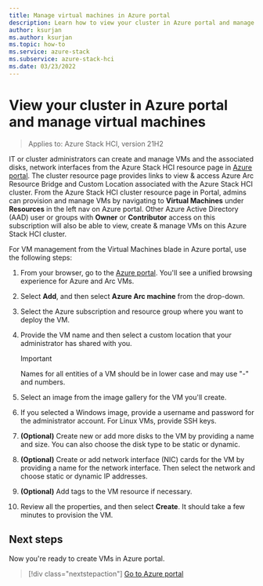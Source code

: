 ```yaml
---
title: Manage virtual machines in Azure portal
description: Learn how to view your cluster in Azure portal and manage virtual machines.
author: ksurjan
ms.author: ksurjan
ms.topic: how-to
ms.service: azure-stack
ms.subservice: azure-stack-hci
ms.date: 03/23/2022
---
```


# View your cluster in Azure portal and manage virtual machines

> Applies to: Azure Stack HCI, version 21H2

IT or cluster administrators can create and manage VMs and the associated disks, network interfaces from the Azure Stack HCI resource page in [Azure portal](https://portal.azure.com/#blade/HubsExtension/BrowseResource/resourceType/Microsoft.AzureStackHCI%2Fclusters). The cluster resource page provides links to view & access Azure Arc Resource Bridge and Custom Location associated with the Azure Stack HCI cluster. From the Azure Stack HCI cluster resource page in Portal, admins can provision and manage VMs by navigating to **Virtual Machines** under **Resources** in the left nav on Azure portal. Other Azure Active Directory (AAD) user or groups with **Owner** or **Contributor** access on this subscription will also be able to view, create & manage VMs on this Azure Stack HCI cluster.

For VM management from the Virtual Machines blade in Azure portal, use the following steps:

1. From your browser, go to the [Azure portal](https://portal.azure.com/#blade/HubsExtension/BrowseResource/resourceType/Microsoft.Compute%2FVirtualMachines). You'll see a unified browsing experience for Azure and Arc VMs.

2. Select **Add**, and then select **Azure Arc machine** from the drop-down.

3. Select the Azure subscription and resource group where you want to deploy the VM.

4. Provide the VM name and then select a custom location that your administrator has shared with you.

   > [!IMPORTANT]
   > Names for all entities of a VM should be in lower case and may use "-" and numbers.
   
5. Select an image from the image gallery for the VM you'll create.

6. If you selected a Windows image, provide a username and password for the administrator account. For Linux VMs, provide SSH keys.

7. **(Optional)** Create new or add more disks to the VM by providing a name and size. You can also choose the disk type to be static or dynamic.

8. **(Optional)** Create or add network interface (NIC) cards for the VM by providing a name for the network interface. Then select the network and choose static or dynamic IP addresses.

9. **(Optional)** Add tags to the VM resource if necessary.

10. Review all the properties, and then select **Create**. It should take a few minutes to provision the VM.

## Next steps

Now you're ready to create VMs in Azure portal.

> [!div class="nextstepaction"]
> [Go to Azure portal](https://portal.azure.com/#home)
